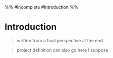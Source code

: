 %%
#Incomplete 
#Introduction
%%
# Introduction

>written from a final perspective at the end

>project definition can also go here I suppose 

